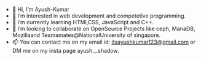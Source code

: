 - 👋 Hi, I’m Ayush-Kumar
- 👀 I’m interested in web development and competetive programming.
- 🌱 I’m currently learning HTMl,CSS, JavaScript and C++.
- 💞️ I’m looking to collaborate on OpenSource Projects like ceph, MariaDB, Mozillaand Teamamates@NationalUniversity of singapore. 
- 📫 You can contact me on my email id: itsayushkumar123@gmail.com or DM me on my insta page ayush._.shadow.
